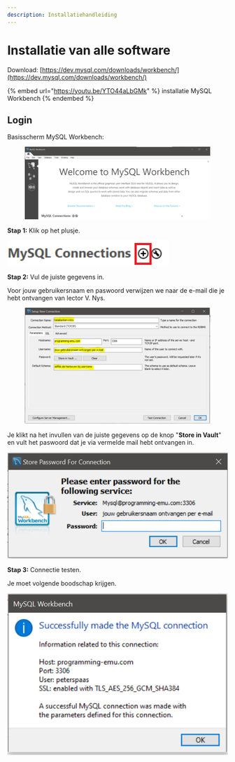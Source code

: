 ```yaml
---
description: Installatiehandleiding
---
```


# Installatie van alle software

Download: [https://dev.mysql.com/downloads/workbench/](https://dev.mysql.com/downloads/workbench/)

{% embed url="https://youtu.be/YTO44aLbGMk" %}
installatie MySQL Workbench
{% endembed %}

## Login

Basisscherm MySQL Workbench:

<figure><img src="../.gitbook/assets/image (4).png" alt=""><figcaption></figcaption></figure>

**Stap 1:** Klik op het plusje.

![](<../.gitbook/assets/image (5).png>)

**Stap 2:** Vul de juiste gegevens in.

Voor jouw gebruikersnaam en paswoord verwijzen we naar de e-mail die je hebt ontvangen van lector V. Nys.

<figure><img src="../.gitbook/assets/image (6).png" alt=""><figcaption></figcaption></figure>

Je klikt na het invullen van de juiste gegevens op de knop "**Store in Vault**" en vult het paswoord dat je via vermelde mail hebt ontvangen in.

![](<../.gitbook/assets/image (3).png>)

**Stap 3:** Connectie testen.

Je moet volgende boodschap krijgen.

![](../.gitbook/assets/image.png)
